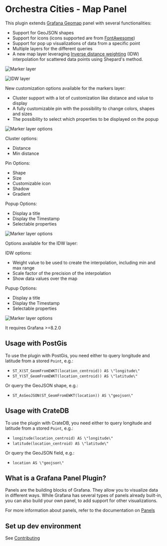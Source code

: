 # Orchestra Cities - Map Panel
This plugin extends [Grafana Geomap](https://grafana.com/docs/grafana/latest/visualizations/geomap/)
panel with several functionalities:

* Support for GeoJSON shapes
* Support for icons (icons supported are from [FontAwesome](https://fontawesome.com/))
* Support for pop up visualizations of data from a specific point
* Multiple layers for the different queries
* A new map layer leveraging [Inverse distance weighting](https://en.wikipedia.org/wiki/Inverse_distance_weighting)
  (IDW) interpolation for scattered data points using Shepard's method.

![Marker layer](https://github.com/orchestracities/grafana-map-plugin/raw/master/example.png)

![IDW layer](https://github.com/orchestracities/grafana-map-plugin/raw/master/example4.png)


New customization options available for the markers layer:

* Cluster support with a lot of customization like distance and value to display
* A fully customizable pin with the possibility to change colors, shapes and sizes
* The possibility to select which properties to be displayed on the popup

![Marker layer options](https://github.com/orchestracities/grafana-map-plugin/raw/master/example2.png)

Cluster options:

* Distance
* Min distance

Pin Options:

* Shape
* Size
* Customizable icon
* Shadow
* Gradient

Popup Options:

* Display a title
* Display the Timestamp
* Selectable properties

![Marker layer options](https://github.com/orchestracities/grafana-map-plugin/raw/master/example3.png)

Options available for the IDW layer:

IDW options:

* Weight value to be used to create the interpolation,
  including min and max range
* Scale factor of the precision of the interpolation
* Show data values over the map

Pupup Options:

* Display a title
* Display the Timestamp
* Selectable properties


![Marker layer options](https://github.com/orchestracities/grafana-map-plugin/raw/master/example5.png)

It requires Grafana >=8.2.0

## Usage with PostGis

To use the plugin with PostGis, you need either to query longitude and latitude from a stored `Point`, e.g.:
* `ST_X(ST_GeomFromEWKT(location_centroid)) AS \"longitude\"`
* `ST_Y(ST_GeomFromEWKT(location_centroid)) AS \"latitude\"`

Or query the GeoJSON shape, e.g.:
* `ST_AsGeoJSON(ST_GeomFromEWKT(location)) AS \"geojson\"`

## Usage with CrateDB

To use the plugin with CrateDB, you need either to query longitude and latitude from a stored `Point`, e.g.:
* `longitude(location_centroid) AS \"longitude\"`
* `latitude(location_centroid) AS \"latitude\"`

Or query the GeoJSON field, e.g.:
* `location AS \"geojson\"`

## What is a Grafana Panel Plugin?

Panels are the building blocks of Grafana. They allow you to visualize data in different ways. While Grafana has several types of panels already built-in, you can also build your own panel, to add support for other visualizations.

For more information about panels, refer to the documentation on [Panels](https://grafana.com/docs/grafana/latest/features/panels/panels/)

## Set up dev environment

See [Contributing](https://github.com/orchestracities/grafana-map-plugin/blob/master/CONTRIBUTING.md)
